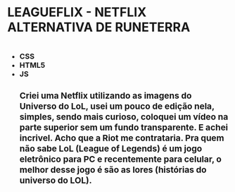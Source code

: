 <H1>LEAGUEFLIX - NETFLIX ALTERNATIVA DE RUNETERRA <H1>
  
<h3><ul><li>CSS
    <li>HTML5
    <li>JS
  
<h3>Criei uma Netflix utilizando as imagens do Universo do LoL, usei um pouco de edição nela, simples, sendo mais curioso, coloquei um vídeo na parte superior sem um fundo transparente. E achei incrivel. Acho que a Riot me contrataria.
  Pra quem não sabe LoL (League of Legends) é um jogo eletrônico para PC e recentemente para celular, o melhor desse jogo é são as lores (histórias do universo do LOL).
